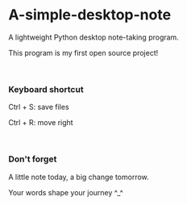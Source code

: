 # A-simple-desktop-note
<p> A lightweight Python desktop note-taking program. </p>
<p> This program is my first open source project!</p>

<br>

### Keyboard shortcut
<p> Ctrl + S: save files </p>
<p> Ctrl + R: move right </p>

<br>

### Don't forget
<p> A little note today, a big change tomorrow. </p>
<p> Your words shape your journey ^_^ </p>
